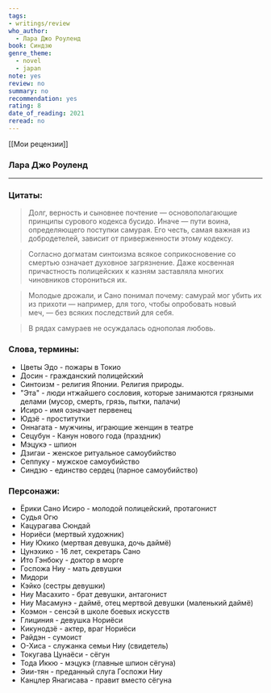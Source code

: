 ```yaml
---
tags: 
- writings/review
who_author:
  - Лара Джо Роуленд
book: Синдзю
genre_theme:
  - novel
  - japan
note: yes
review: no
summary: no
recommendation: yes
rating: 8
date_of_reading: 2021
reread: no
---
```

[[Мои рецензии]]
### **Лара Джо Роуленд**
---

### Цитаты:

> Долг, верность и сыновнее почтение — основополагающие принципы сурового кодекса бусидо. Иначе — пути воина, определяющего поступки самурая. Его честь, самая важная из добродетелей, зависит от приверженности этому кодексу.

> Согласно догматам синтоизма всякое соприкосновение со смертью означает духовное загрязнение. Даже косвенная причастность полицейских к казням заставляла многих чиновников сторониться их.

> Молодые дрожали, и Сано понимал почему: самурай мог убить их из прихоти — например, для того, чтобы опробовать новый меч, — без всяких последствий для себя.

> В рядах самураев не осуждалась однополая любовь.
### Слова, термины:
- Цветы Эдо - пожары в Токио
- Досин - гражданский полицейский
- Синтоизм - религия Японии. Религия природы.
- "Эта" - люди нтжайшего сословия, которые занимаются грязными делами (мусор, смерть, грязь, пытки, палачи)
- Исиро - имя означает первенец
- Юдзё - проститутки
- Оннагата - мужчины, играющие женщин в театре
- Сецубун - Канун нового года (праздник)
- Мэцукэ - шпион
- Дзигаи - женское ритуальное самоубийство
- Сеппуку - мужское самоубийство
- Синдзю - единство сердец (парное самоубийство)
### Персонажи:
- Ёрики Сано Исиро - молодой полицейский, протагонист
- Судья Огю
- Кацурагава Сюндай
- Нориёси (мертвый художник)
- Ниу Юкико (мертвая девушка, дочь даймё)
- Цунэхико - 16 лет, секретарь Сано
- Ито Гэнбоку - доктор в морге
- Госпожа Ниу - мать девушки
- Мидори
- Кэйко (сестры девушки)
- Ниу Масахито - брат девушки, антагонист
- Ниу Масамунэ - даймё, отец мертвой девушки (маленький даймё)
- Коэмон - сенсэй в школе боевых искусств
- Глициния - девушка Нориёси
- Кикунодзё - актер, враг Нориёси
- Райдэн - сумоист
- О-Хиса - служанка семьи Ниу (свидетель)
- Токугава Цунаёси - сёгун
- Тода Иккю - мэцукэ (главные шпион сёгуна)
- Эии-тян - преданный слуга Госпожи Ниу
- Канцлер Янагисава - правит вместо сёгуна